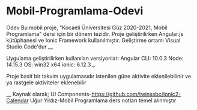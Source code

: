 # Mobil-Programlama-Odevi
Odev
Bu mobil proje, "Kocaeli Üniversitesi Güz 2020-2021, Mobil Programlama" dersi için bir dönem tezidir.
Proje geliştirilirken Angular.js kütüphanesi ve Ionic Framework kullanılmıştır.
Geliştirme ortamı Visual Studio Code'dur
__

Uygulama geliştirilirken kullanılan versiyonlar:
Angular CLI: 10.0.3
Node: 14.15.3
OS: win32 x64
ionic: 6.12.3
_

Proje basit bir takvim uygulamasıdır istenilen güne aktivite eklenilebilinir ve ya rastgele aktiviteler eklenebilir

__
 Kaynak olarak;
UI Components-https://github.com/twinssbc/Ionic2-Calendar
Uğur Yıldız-Mobil Programlama ders notları
temel alınmıştır
